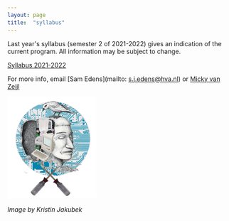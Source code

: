 ```yaml
---
layout: page
title:  "syllabus"
---
```



Last year's syllabus (semester 2 of 2021-2022) gives an indication of the current program. All information may be subject to change. 

[Syllabus 2021-2022](./Syllabus_MinorMakersLAB_2022.pdf)

For more info, email [Sam Edens](mailto: s.j.edens@hva.nl) or [Micky van Zeijl](m.van.zeijl@hva.nl)

<img src= "./assets/electronics.gif" alt="visual" width="200"/>

*Image by Kristin Jakubek*
